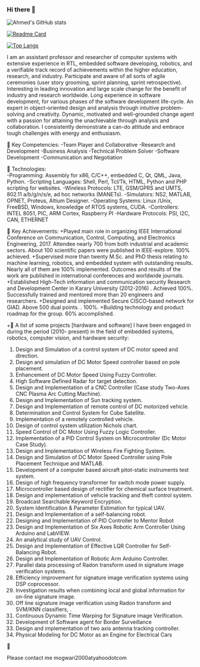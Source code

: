 ### Hi there 👋

![Ahmed's GitHub stats](https://github-readme-stats.vercel.app/api?username=ahmedtaipei&show_icons=true&theme=radical)

[![Readme Card](https://github-readme-stats.vercel.app/api/pin/?username=anuraghazra&repo=github-readme-stats)](https://github.com/anuraghazra/github-readme-stats)

[![Top Langs](https://github-readme-stats.vercel.app/api/top-langs/?username=ahmedtaipei)](https://github.com/ahmedtaipei/github-readme-stats)

I am an assistant professor and researcher of computer systems with extensive experience in RTL, embedded software developing, robotics, and a verifiable track record of achievements within the higher education, research, and industry. Participate and aware of all sorts of agile ceremonies (user story grooming, sprint planning, sprint retrospective). Interesting in leading innovation and large scale change for the benefit of industry and research worldwide. Long experience in software development, for various phases of the software development life-cycle. An expert in object-oriented design and analysis through intuitive problem-solving and creativity.
Dynamic, motivated and well-grounded change agent with a passion for attaining the unachievable through analysis and collaboration. I consistently demonstrate a can-do attitude and embrace tough challenges with energy and enthusiasm. 

:rocket: Key Competencies: 
-Team Player and Collaborative
-Research and Development
-Business Analysis
-Technical Problem Solver 
-Software Development 
-Communication and Negotiation 

:rocket: Technologies:  
-Programming: Assembly for x86, C/C++, embedded C, Qt, QML, Java, Python.
-Scripting Languages: Shell, Perl, Tcl/Tk, HTML, Python and PHP scripting for websites.
-Wireless Protocols: LTE, GSM/GPRS and UMTS, 802.11 a/b/g/n/s/e, ad hoc networks (MANETs).
-Simulators: NS2, MATLAB, OPNET, Proteus, Altium Designer. 
-Operating Systems: Linux /Unix, FreeBSD, Windows, knowledge of RTOS systems, CUDA.
-Controllers: INTEL 8051, PIC, ARM Cortex, Raspberry PI
-Hardware Protocols: PSI, I2C, CAN, ETHERNET

:rocket: Key Achievements: 
+Played main role in organizing IEEE International Conference on Communication, Control, Computing, and Electronics Engineering, 2017. Attendee nearly 700 from both industrial and academic sectors. About 100 scientific papers were published in IEEE-explore. 100% achieved. 
+Supervised more than twenty M.Sc. and PhD thesis relating to machine learning, robotics, and embedded system with outstanding results. Nearly all of them are 100% implemented. Outcomes and results of the work are published in international conferences and worldwide journals. 
+Established High-Tech information and communication security Research and Development Center in Karary University (2012-2016) . Achieved 100%. Successfully trained and mentored more than 20 engineers and researchers. 
+Designed and implemented Secure CISCO-based network for GIAD. Above 500 dual points. . 100%. 
+Building technology and product roadmap for the group. 60% accomplished. 

+:rocket: A list of some projects [hardware and software] I have been engaged in during the period (2010- present) in the field of embedded systems, robotics, computer vision, and hardware security: 
1. Design and Simulation of a control system of DC motor speed and direction.
2. Design and simulation of DC Motor Speed controller based on pole placement.
3. Enhancement of DC Motor Speed Using Fuzzy Controller. 
4. High Software Defined Radar for target detection.
5. Design and Implementation of a CNC Controller (Case study Two-Axes CNC Plasma Arc Cutting Machine).
6. Design and Implementation of Sun tracking system.
7. Design and Implementation of remote control of DC motorized vehicle. 
8. Determination and Control System for Cube Satellite.
9. Implementation of a remotely controlled vehicle.
10. Design of control system utilization Nichols chart.
11. Speed Control of DC Motor Using Fuzzy Logic Controller.
12. Implementation of a PID Control System on Microcontroller (Dc Motor Case Study).
13. Design and Implementation of Wireless Fire Fighting System.
14. Design and Simulation of DC Motor Speed Controller using Pole Placement Technique and MATLAB.
15. Development of a computer based aircraft pitot-static instruments test system.
16. Design of high frequency transformer for switch mode power supply.
17. Microcontroller based design of rectifier for chemical surface treatment. 
18. Design and implementation of vehicle tracking and theft control system.
19. Broadcast Searchable Keyword Encryption.
20. System Identification & Parameter Estimation for typical UAV. 
21. Design and Implementation of a self-balancing robot. 
22. Designing and Implementation of PID Controller to Mentor Robot
23. Design and Implementation of Six Axes Robotic Arm Controller Using Arduino and LabVIEW. 
24. An analytical study of UAV Control. 
25. Design and Implementation of Effective LQR Controller for Self-Balancing Robot.
26. Design and Implementation of Robotic Arm Arduino Controller.
29. Parallel data processing of Radon transform used in signature image verification systems.
30. Efficiency improvement for signature image verification systems using DSP coprocessor.
31. Investigation results when combining local and global information for on-line signature image. 
32. Off line signature image verification using Radon transform and SVM/KNN classifiers, .
33. Continuous Dynamic Time Warping for Signature image Verification.
34. Development of Software agent for Border Surveillance
35. Design and implementation of two axis antenna tracking controller.
36. Physical Modeling for DC Motor as an Engine for Electrical Cars

:rocket:

Please contact me mogwari2000atyahoodotcom

